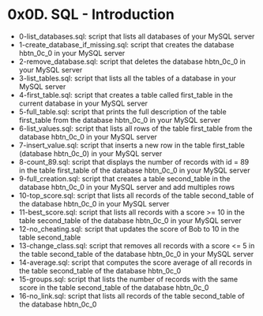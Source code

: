 # 0x0D. SQL - Introduction

- 0-list_databases.sql: script that lists all databases of your MySQL server
- 1-create_database_if_missing.sql: script that creates the database hbtn_0c_0 in your MySQL server
- 2-remove_database.sql: script that deletes the database hbtn_0c_0 in your MySQL server
- 3-list_tables.sql: script that lists all the tables of a database in your MySQL server
- 4-first_table.sql: script that creates a table called first_table in the current database in your MySQL server
- 5-full_table.sql: script that prints the full description of the table first_table from the database hbtn_0c_0 in your MySQL server
- 6-list_values.sql: script that lists all rows of the table first_table from the database hbtn_0c_0 in your MySQL server
- 7-insert_value.sql: script that inserts a new row in the table first_table (database hbtn_0c_0) in your MySQL server
- 8-count_89.sql: script that displays the number of records with id = 89 in the table first_table of the database hbtn_0c_0 in your MySQL server
- 9-full_creation.sql: script that creates a table second_table in the database hbtn_0c_0 in your MySQL server and add multiples rows
- 10-top_score.sql: script that lists all records of the table second_table of the database hbtn_0c_0 in your MySQL server
- 11-best_score.sql: script that lists all records with a score >= 10 in the table second_table of the database hbtn_0c_0 in your MySQL server
- 12-no_cheating.sql: script that updates the score of Bob to 10 in the table second_table
- 13-change_class.sql: script that removes all records with a score <= 5 in the table second_table of the database hbtn_0c_0 in your MySQL server
- 14-average.sql: script that computes the score average of all records in the table second_table of the database hbtn_0c_0
- 15-groups.sql: script that lists the number of records with the same score in the table second_table of the database hbtn_0c_0
- 16-no_link.sql: script that lists all records of the table second_table of the database hbtn_0c_0
